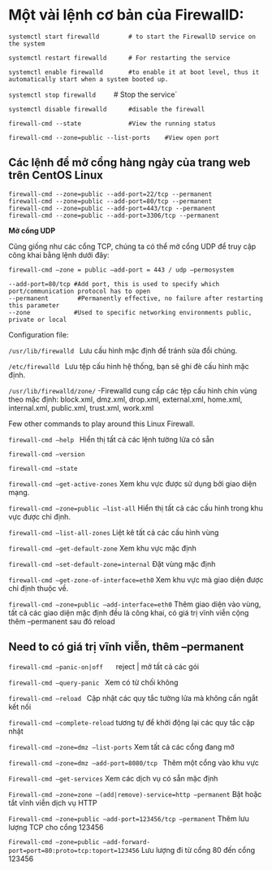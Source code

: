 # Một vài lệnh cơ bản của FirewallD:

`systemctl start firewalld        # to start the FirewallD service on the system`

`systemctl restart firewalld      # For restarting the service`

`systemctl enable firewalld       #to enable it at boot level, thus it automatically start when a system booted up.`

`systemctl stop firewalld`         # Stop the service`

`systemctl disable firewalld      #disable the firewall`

`firewall-cmd --state             #View the running status`

`firewall-cmd --zone=public --list-ports    #View open port`

## Các lệnh để mở cổng hàng ngày của trang web trên CentOS Linux

```
firewall-cmd --zone=public --add-port=22/tcp --permanent
firewall-cmd --zone=public --add-port=80/tcp --permanent
firewall-cmd --zone=public --add-port=443/tcp --permanent
firewall-cmd --zone=public --add-port=3306/tcp --permanent
```

**Mở cổng UDP**

Cũng giống như các cổng TCP, chúng ta có thể mở cổng UDP để truy cập công khai bằng lệnh dưới đây:

`firewall-cmd –zone = public –add-port = 443 / udp –permosystem`

```
--add-port=80/tcp #Add port, this is used to specify which port/communication protocol has to open
--permanent        #Permanently effective, no failure after restarting this parameter
--zone            #Used to specific networking environments public, private or local
```

Configuration file:

`/usr/lib/firewalld ` Lưu cấu hình mặc định để tránh sửa đổi chúng.

`/etc/firewalld ` Lưu tệp cấu hình hệ thống, bạn sẽ ghi đè cấu hình mặc định.

`/usr/lib/firewalld/zone/` -Firewalld cung cấp các tệp cấu hình chín vùng theo mặc định: block.xml, dmz.xml, drop.xml, external.xml, home.xml, internal.xml, public.xml, trust.xml, work.xml

Few other commands to play around this Linux Firewall.

`firewall-cmd –help ` Hiển thị tất cả các lệnh tường lửa có sẵn

`firewall-cmd –version`

`firewall-cmd –state`

`firewall-cmd –get-active-zones` Xem khu vực được sử dụng bởi giao diện mạng.

`firewall-cmd –zone=public –list-all` Hiển thị tất cả các cấu hình trong khu vực được chỉ định.

`firewall-cmd –list-all-zones` Liệt kê tất cả các cấu hình vùng

`firewall-cmd –get-default-zone` Xem khu vực mặc định

`firewall-cmd –set-default-zone=internal` Đặt vùng mặc định

`firewall-cmd –get-zone-of-interface=eth0` Xem khu vực mà giao diện được chỉ định thuộc về.

`firewall-cmd –zone=public –add-interface=eth0` Thêm giao diện vào vùng, tất cả các giao diện mặc định đều là công khai, có giá trị vĩnh viễn cộng thêm –permanent sau đó reload


## Need to có giá trị vĩnh viễn, thêm –permanent

`firewall-cmd –panic-on|off   ` reject | mở tất cả các gói

`firewall-cmd –query-panic ` Xem có từ chối không

`firewall-cmd –reload ` Cập nhật các quy tắc tường lửa mà không cần ngắt kết nối

`firewall-cmd –complete-reload` tương tự để khởi động lại các quy tắc cập nhật

`firewall-cmd –zone=dmz –list-ports` Xem tất cả các cổng đang mở

`firewall-cmd –zone=dmz –add-port=8080/tcp `  Thêm một cổng vào khu vực

`Firewall-cmd –get-services` Xem các dịch vụ có sẵn mặc định

`Firewall-cmd –zone=zone –(add|remove)-service=http –permanent` Bật hoặc tắt vĩnh viễn dịch vụ HTTP

`Firewall-cmd –zone=public –add-port=123456/tcp –permanent`  Thêm lưu lượng TCP cho cổng 123456

`Firewall-cmd –zone=public –add-forward-port=port=80:proto=tcp:toport=123456` Lưu lượng đi từ cổng 80 đến cổng 123456
















